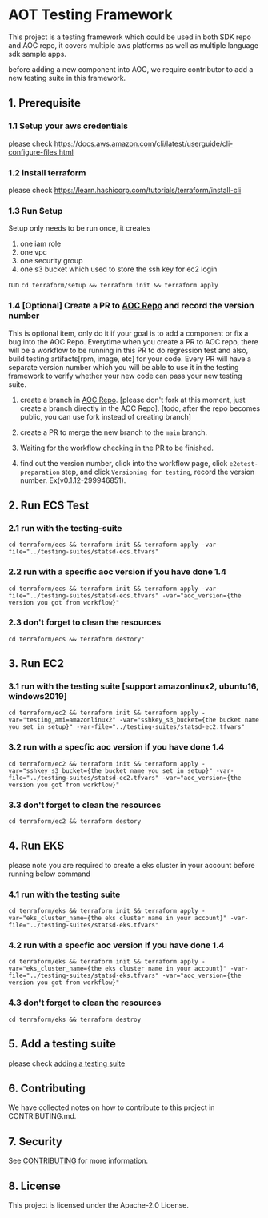 # AOT Testing Framework
This project is a testing framework which could be used in both SDK repo and AOC repo, it covers multiple aws platforms as well as multiple language sdk sample apps. 

before adding a new component into AOC, we require contributor to add a new testing suite in this framework.

## 1. Prerequisite

### 1.1 Setup your aws credentials

please check https://docs.aws.amazon.com/cli/latest/userguide/cli-configure-files.html

### 1.2 install terraform

please check https://learn.hashicorp.com/tutorials/terraform/install-cli

### 1.3 Run Setup
Setup only needs to be run once, it creates 
1. one iam role
2. one vpc
3. one security group
4. one s3 bucket which used to store the ssh key for ec2 login

run
``
cd terraform/setup && terraform init && terraform apply
``

### 1.4 [Optional] Create a PR to [AOC Repo](https://github.com/aws-observability/aws-otel-collector) and record the version number

This is optional item, only do it if your goal is to add a component or fix a bug into the AOC Repo. Everytime when you create a PR to AOC repo, there will be a workflow to be running in this PR to do regression test and also, build testing artifacts[rpm, image, etc] for your code. Every PR will have a separate version number which you will be able to use it in the testing framework to verify whether your new code can pass your new testing suite.

1. create a branch in [AOC Repo](https://github.com/aws-observability/aws-otel-collector). [please don't fork at this moment, just create a branch directly in the AOC Repo]. [todo, after the repo becomes public, you can use fork instead of creating branch]

2. create a PR to merge the new branch to the `main` branch.

3. Waiting for the workflow checking in the PR to be finished.

4. find out the version number, click into the workflow page, click `e2etest-preparation` step, and click `Versioning for testing`, record the version number. Ex(v0.1.12-299946851).


## 2. Run ECS Test

### 2.1 run with the testing-suite

```shell
cd terraform/ecs && terraform init && terraform apply -var-file="../testing-suites/statsd-ecs.tfvars"
```

### 2.2 run with a specific aoc version if you have done 1.4

```shell
cd terraform/ecs && terraform init && terraform apply -var-file="../testing-suites/statsd-ecs.tfvars" -var="aoc_version={the version you got from workflow}"
```

### 2.3 don't forget to clean the resources

```shell
cd terraform/ecs && terraform destory"
```
## 3. Run EC2

### 3.1 run with the testing suite [support amazonlinux2, ubuntu16, windows2019]

```shell
cd terraform/ec2 && terraform init && terraform apply -var="testing_ami=amazonlinux2" -var="sshkey_s3_bucket={the bucket name you set in setup}" -var-file="../testing-suites/statsd-ec2.tfvars"
```

### 3.2 run with a specfic aoc version if you have done 1.4


```shell
cd terraform/ec2 && terraform init && terraform apply -var="sshkey_s3_bucket={the bucket name you set in setup}" -var-file="../testing-suites/statsd-ec2.tfvars" -var="aoc_version={the version you got from workflow}"
```

### 3.3 don't forget to clean the resources 
```shell
cd terraform/ec2 && terraform destory
```

## 4. Run EKS

please note you are required to create a eks cluster in your account before running below command

### 4.1 run with the testing suite

```shell
cd terraform/eks && terraform init && terraform apply -var="eks_cluster_name={the eks cluster name in your account}" -var-file="../testing-suites/statsd-eks.tfvars"
```

### 4.2 run with a specfic aoc version if you have done 1.4

```shell
cd terraform/eks && terraform init && terraform apply -var="eks_cluster_name={the eks cluster name in your account}" -var-file="../testing-suites/statsd-eks.tfvars" -var="aoc_version={the version you got from workflow}"
```

### 4.3 don't forget to clean the resources

```
cd terraform/eks && terraform destroy
```

## 5. Add a testing suite

please check [adding a testing suite](terraform/README.md)

## 6. Contributing

We have collected notes on how to contribute to this project in CONTRIBUTING.md.

## 7. Security

See [CONTRIBUTING](CONTRIBUTING.md#security-issue-notifications) for more information.

## 8. License

This project is licensed under the Apache-2.0 License.

